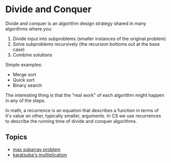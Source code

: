 # Divide and Conquer

Divide and conquer is an algorithm design strategy shared in many algorithms
where you:

1. Divide input into subproblems (smaller instances of the original problem)
2. Solve subproblems recursively (the recursion bottoms out at the base case)
3. Combine solutions

Simple examples:

- Merge sort
- Quick sort
- Binary search

The interesting thing is that the "real work" of each algorithm might happen in
any of the steps.

In math, a recurrence is an equation that describes a function in terms of it's
value on other, typically smaller, arguments. In CS we use recurrences to
describe the running time of divide and conquer algorithms.

## Topics

- [max subarray problem](./max-subarray.md)
- [karatsuba's multiplication](./karatsuba.md)
